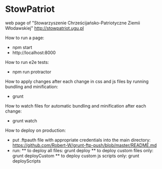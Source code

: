 # StowPatriot
web page of "Stowarzyszenie Chrześcijańsko-Patriotyczne Ziemii Włodawskiej"
http://stowpatriot.ugu.pl

How to run a page:
* npm start
* http://localhost:8000

How to run e2e tests:
* npm run protractor

How to apply changes after each change in css and js files by running bundling and minification:
* grunt

How to watch files for automatic bundling and minification after each change:
* grunt watch

How to deploy on production:
* put .ftpauth file with appropriate credentials into the main directory:
https://github.com/Robert-W/grunt-ftp-push/blob/master/README.md
* run:
** to deploy all files: grunt deploy
** to deploy custom files only: grunt deployCustom
** to deploy custom js scripts only: grunt deployScripts